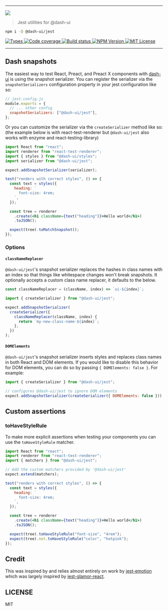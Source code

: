 <hr/>

<img src='https://github.com/dash-ui/styles/raw/main/assets/logo.png'/>

> Jest utilities for @dash-ui

```sh
npm i -D @dash-ui/jest
```

<p>
  <a aria-label="Types" href="https://www.npmjs.com/package/@dash-ui/jest">
    <img alt="Types" src="https://img.shields.io/npm/types/@dash-ui/jest?style=for-the-badge&labelColor=24292e">
  </a>
  <a aria-label="Code coverage report" href="https://codecov.io/gh/dash-ui/jest">
    <img alt="Code coverage" src="https://img.shields.io/codecov/c/gh/dash-ui/jest?style=for-the-badge&labelColor=24292e">
  </a>
  <a aria-label="Build status" href="https://github.com/dash-ui/jest/actions/workflows/release.yml">
    <img alt="Build status" src="https://img.shields.io/github/workflow/status/dash-ui/jest/release/main?style=for-the-badge&labelColor=24292e">
  </a>
  <a aria-label="NPM version" href="https://www.npmjs.com/package/@dash-ui/jest">
    <img alt="NPM Version" src="https://img.shields.io/npm/v/@dash-ui/jest?style=for-the-badge&labelColor=24292e">
  </a>
  <a aria-label="License" href="https://jaredlunde.mit-license.org/">
    <img alt="MIT License" src="https://img.shields.io/npm/l/@dash-ui/jest?style=for-the-badge&labelColor=24292e">
  </a>
</p>

---

## Dash snapshots

The easiest way to test React, Preact, and Preact X components with [dash-ui](https://github.com/dash-ui) is using the snapshot serializer. You can register the serializer via the `snapshotSerializers` configuration property in your jest configuration like so:

```js
// jest.config.js
module.exports = {
  // ... other config
  snapshotSerializers: ["@dash-ui/jest"],
};
```

Or you can customize the serializer via the `createSerializer` method like so: (the example below is with react-test-renderer but `@dash-ui/jest` also works with enzyme and react-testing-library)

```jsx harmony
import React from "react";
import renderer from "react-test-renderer";
import { styles } from "@dash-ui/styles";
import serializer from "@dash-ui/jest";

expect.addSnapshotSerializer(serializer);

test("renders with correct styles", () => {
  const text = styles({
    heading: `
      font-size: 4rem;
    `,
  });

  const tree = renderer
    .create(<h1 className={text("heading")}>Hello world</h1>)
    .toJSON();

  expect(tree).toMatchSnapshot();
});
```

### Options

#### `classNameReplacer`

`@dash-ui/jest`'s snapshot serializer replaces the hashes in class names with an index so that things like whitespace changes won't break snapshots. It optionally accepts a custom class name replacer, it defaults to the below.

```jsx harmony
const classNameReplacer = (className, index) => `ui-${index}`;
```

```jsx harmony
import { createSerializer } from "@dash-ui/jest";

expect.addSnapshotSerializer(
  createSerializer({
    classNameReplacer(className, index) {
      return `my-new-class-name-${index}`;
    },
  })
);
```

#### `DOMElements`

`@dash-ui/jest`'s snapshot serializer inserts styles and replaces class names in both React and DOM elements. If you would like to disable this behavior for DOM elements, you can do so by passing `{ DOMElements: false }`. For example:

```jsx
import { createSerializer } from "@dash-ui/jest";

// configures @dash-ui/jest to ignore DOM elements
expect.addSnapshotSerializer(createSerializer({ DOMElements: false }));
```

## Custom assertions

### toHaveStyleRule

To make more explicit assertions when testing your components you can use the `toHaveStyleRule` matcher.

```jsx harmony
import React from "react";
import renderer from "react-test-renderer";
import { matchers } from "@dash-ui/jest";

// Add the custom matchers provided by '@dash-ui/jest'
expect.extend(matchers);

test("renders with correct styles", () => {
  const text = styles({
    heading: `
      font-size: 4rem;
    `,
  });

  const tree = renderer
    .create(<h1 className={text("heading")}>Hello world</h1>)
    .toJSON();

  expect(tree).toHaveStyleRule("font-size", "4rem");
  expect(tree).not.toHaveStyleRule("color", "hotpink");
});
```

## Credit

This was inspired by and relies almost entirely on work by [jest-emotion](https://github.com/emotion-js/emotion/tree/master/packages/jest-emotion)
which was largely inspired by [jest-glamor-react](https://github.com/kentcdodds/jest-glamor-react).

## LICENSE

MIT
